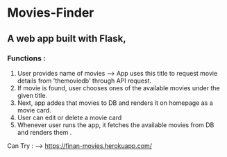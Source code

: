 # Movies-Finder 

## A web app built with Flask, 

### Functions : 

1. User provides name of movies --> App uses this title to request movie details from 'themoviedb' through API request. 
2. If movie is found, user chooses ones of the available movies under the given title. 
3. Next, app addes that movies to DB and renders it on homepage as a movie card. 
4. User can edit or delete a movie card 
5. Whenever user runs the app, it fetches the available movies from DB and renders them . 

Can Try : --> https://finan-movies.herokuapp.com/


